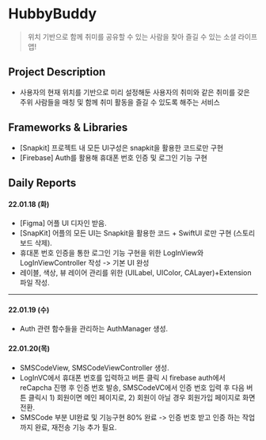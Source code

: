 # HubbyBuddy

> 위치 기반으로 함께 취미를 공유할 수 있는 사람을 찾아 즐길 수 있는 소셜 라이프 앱!

## Project Description
* 사용자의 현재 위치를 기반으로 미리 설정해둔 사용자의 취미와 같은 취미를 갖은 주위 사람들을 매칭 및 함께 취미 활동을 즐길 수 있도록 해주는 서비스

## Frameworks & Libraries
* [Snapkit] 프로젝트 내 모든 UI구성은 snapkit을 활용한 코드로만 구현
* [Firebase] Auth를 활용해 휴대폰 번호 인증 및 로그인 기능 구현

## Daily Reports

#### **22.01.18 (화)**

* [Figma] 어플 UI 디자인 받음.
* [SnapKit] 어플의 모든 UI는 Snapkit을 활용한 코드 + SwiftUI 로만 구현 (스토리보드 삭제).
* 휴대폰 번호 인증을 통한 로그인 기능 구현을 위한 LogInView와 LogInViewController 작성 -> 기본 UI 완성
* 레이블, 색상, 뷰 레이어 관리를 위한 (UILabel, UIColor, CALayer)+Extension 파일 작성.

---

#### **22.01.19 (수)**

* Auth 관련 함수들을 관리하는 AuthManager 생성. 

#### **22.01.20(목)**

* SMSCodeView, SMSCodeViewController 생성.
* LogInVC에서 휴대폰 번호를 입력하고 버튼 클릭 시 firebase auth에서 reCapcha 진행 후 인증 번호 발송, SMSCodeVC에서 인증 번호 입력 후 다음 버튼 클릭시 1) 회원이면 메인 페이지로, 2) 회원이 아닐 경우 회원가입 페이지로 화면 전환.
* SMSCode 부분 UI완료 및 기능구현 80% 완료 -> 인증 번호 받고 인증 하는 작업까지 완료, 재전송 기능 추가 필요.
